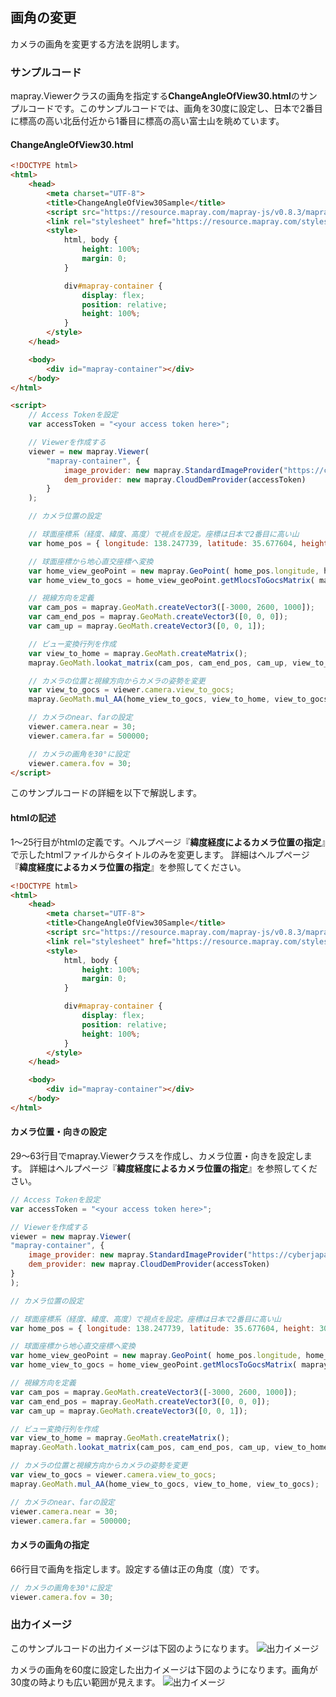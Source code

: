<!---
title: "　1.3 画角の変更"
date: 2019-12-02T15:00:00+09:00
draft: false
description: "カメラの画角を変更する方法"
keywords: ["チュートリアル", "画角", "カメラ", "画角", "富士山", "北岳"]
type: tutorials
menu: main
weight: 2013
--->

## 画角の変更

カメラの画角を変更する方法を説明します。

### サンプルコード
mapray.Viewerクラスの画角を指定する**ChangeAngleOfView30.html**のサンプルコードです。このサンプルコードでは、画角を30度に設定し、日本で2番目に標高の高い北岳付近から1番目に標高の高い富士山を眺めています。

#### ChangeAngleOfView30.html

<!--@ 1 -->
```HTML
<!DOCTYPE html>
<html>
    <head>
        <meta charset="UTF-8">
        <title>ChangeAngleOfView30Sample</title>
        <script src="https://resource.mapray.com/mapray-js/v0.8.3/mapray.min.js"></script>
        <link rel="stylesheet" href="https://resource.mapray.com/styles/v1/mapray.css">
        <style>
            html, body {
                height: 100%;
                margin: 0;
            }

            div#mapray-container {
                display: flex;
                position: relative;
                height: 100%;
            }
        </style>
    </head>

    <body>
        <div id="mapray-container"></div>
    </body>
</html>

<script>
    // Access Tokenを設定
    var accessToken = "<your access token here>";

    // Viewerを作成する
    viewer = new mapray.Viewer(
        "mapray-container", {
            image_provider: new mapray.StandardImageProvider("https://cyberjapandata.gsi.go.jp/xyz/seamlessphoto/", ".jpg", 256, 2, 18),
            dem_provider: new mapray.CloudDemProvider(accessToken)
        }
    );

    // カメラ位置の設定

    // 球面座標系（経度、緯度、高度）で視点を設定。座標は日本で2番目に高い山
    var home_pos = { longitude: 138.247739, latitude: 35.677604, height: 3000 };

    // 球面座標から地心直交座標へ変換
    var home_view_geoPoint = new mapray.GeoPoint( home_pos.longitude, home_pos.latitude, home_pos.height );
    var home_view_to_gocs = home_view_geoPoint.getMlocsToGocsMatrix( mapray.GeoMath.createMatrix() );

    // 視線方向を定義
    var cam_pos = mapray.GeoMath.createVector3([-3000, 2600, 1000]);
    var cam_end_pos = mapray.GeoMath.createVector3([0, 0, 0]);
    var cam_up = mapray.GeoMath.createVector3([0, 0, 1]);

    // ビュー変換行列を作成
    var view_to_home = mapray.GeoMath.createMatrix();
    mapray.GeoMath.lookat_matrix(cam_pos, cam_end_pos, cam_up, view_to_home);

    // カメラの位置と視線方向からカメラの姿勢を変更
    var view_to_gocs = viewer.camera.view_to_gocs;
    mapray.GeoMath.mul_AA(home_view_to_gocs, view_to_home, view_to_gocs);

    // カメラのnear、farの設定
    viewer.camera.near = 30;
    viewer.camera.far = 500000;

    // カメラの画角を30°に設定
    viewer.camera.fov = 30;
</script>
```

このサンプルコードの詳細を以下で解説します。

#### htmlの記述
1～25行目がhtmlの定義です。ヘルプページ『**緯度経度によるカメラ位置の指定**』で示したhtmlファイルからタイトルのみを変更します。
詳細はヘルプページ『**緯度経度によるカメラ位置の指定**』を参照してください。

<!--@ 1 -->
```HTML
<!DOCTYPE html>
<html>
    <head>
        <meta charset="UTF-8">
        <title>ChangeAngleOfView30Sample</title>
        <script src="https://resource.mapray.com/mapray-js/v0.8.3/mapray.min.js"></script>
        <link rel="stylesheet" href="https://resource.mapray.com/styles/v1/mapray.css">
        <style>
            html, body {
                height: 100%;
                margin: 0;
            }

            div#mapray-container {
                display: flex;
                position: relative;
                height: 100%;
            }
        </style>
    </head>

    <body>
        <div id="mapray-container"></div>
    </body>
</html>
```

#### カメラ位置・向きの設定
29～63行目でmapray.Viewerクラスを作成し、カメラ位置・向きを設定します。
詳細はヘルプページ『**緯度経度によるカメラ位置の指定**』を参照してください。

<!--@ 28 -->
```JavaScript
// Access Tokenを設定
var accessToken = "<your access token here>";

// Viewerを作成する
viewer = new mapray.Viewer(
"mapray-container", {
    image_provider: new mapray.StandardImageProvider("https://cyberjapandata.gsi.go.jp/xyz/seamlessphoto/", ".jpg", 256, 2, 18),
    dem_provider: new mapray.CloudDemProvider(accessToken)
}
);

// カメラ位置の設定

// 球面座標系（経度、緯度、高度）で視点を設定。座標は日本で2番目に高い山
var home_pos = { longitude: 138.247739, latitude: 35.677604, height: 3000 };

// 球面座標から地心直交座標へ変換
var home_view_geoPoint = new mapray.GeoPoint( home_pos.longitude, home_pos.latitude, home_pos.height );
var home_view_to_gocs = home_view_geoPoint.getMlocsToGocsMatrix( mapray.GeoMath.createMatrix() );

// 視線方向を定義
var cam_pos = mapray.GeoMath.createVector3([-3000, 2600, 1000]);
var cam_end_pos = mapray.GeoMath.createVector3([0, 0, 0]);
var cam_up = mapray.GeoMath.createVector3([0, 0, 1]);

// ビュー変換行列を作成
var view_to_home = mapray.GeoMath.createMatrix();
mapray.GeoMath.lookat_matrix(cam_pos, cam_end_pos, cam_up, view_to_home);

// カメラの位置と視線方向からカメラの姿勢を変更
var view_to_gocs = viewer.camera.view_to_gocs;
mapray.GeoMath.mul_AA(home_view_to_gocs, view_to_home, view_to_gocs);

// カメラのnear、farの設定
viewer.camera.near = 30;
viewer.camera.far = 500000;
```

#### カメラの画角の指定
66行目で画角を指定します。設定する値は正の角度（度）です。

<!--@ 65 -->
```JavaScript
// カメラの画角を30°に設定
viewer.camera.fov = 30;
```

### 出力イメージ
このサンプルコードの出力イメージは下図のようになります。
![出力イメージ](image/SampleImageAngleOfView30.png)

カメラの画角を60度に設定した出力イメージは下図のようになります。画角が30度の時よりも広い範囲が見えます。
![出力イメージ](image/SampleImageAngleOfView60.png)
